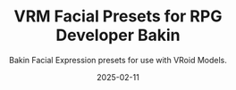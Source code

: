 ---
title: VRM Facial Presets for RPG Developer Bakin
subtitle: Bakin Facial Expression presets for use with VRoid Models.
date: 2025-02-11
time: 20:10
thumbnail: images/facials_thumb.jpg
steam_workshop_link: https://steamcommunity.com/sharedfiles/filedetails/?id=3459734557
content: |
  - **Facial presets for RPG Developer Bakin. When added to a VRoid VRM model, this will let you easily get started with facial expressions, head turning, eye moving, or a combination of all three! It also adds the additional blend shapes that the VRoid for Bakin Blender Addon creates.**
  - RPG開発者Bakinのためのフェイシャルプリセットです。 VRoid VRMモデルに追加することで、表情、首振り、目の動き、3つの組み合わせを簡単に始めることができます！ また、VRoid for Bakin Blender Addonが作成するブレンドシェイプも追加されます。
---